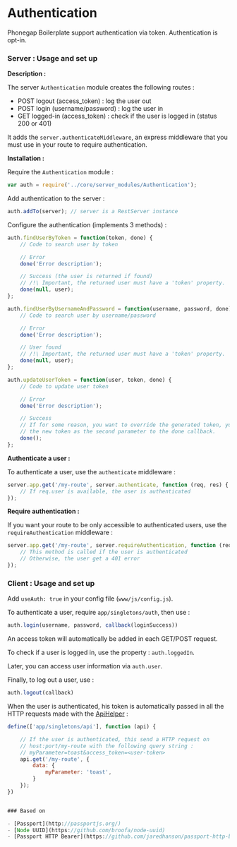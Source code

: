 # Authentication

Phonegap Boilerplate support authentication via token. Authentication is opt-in.

### Server : Usage and set up

__Description :__

The server `Authentication` module creates the following routes :

- POST logout (access_token) : log the user out
- POST login (username/password) : log the user in
- GET logged-in (access_token) : check if the user is logged in (status 200 or 401)

It adds the `server.authenticateMiddleware`, an express middleware that you must use in your route to require authentication.

__Installation :__

Require the `Authentication` module :

```js
var auth = require('../core/server_modules/Authentication');
```

Add authentication to the server :

```js
auth.addTo(server); // server is a RestServer instance
```

Configure the authentication (implements 3 methods) :

```js
auth.findUserByToken = function(token, done) {
    // Code to search user by token

    // Error
    done('Error description');

    // Success (the user is returned if found)
    // /!\ Important, the returned user must have a 'token' property.
    done(null, user);
};
```

```js
auth.findUserByUsernameAndPassword = function(username, password, done) {
    // Code to search user by username/password

    // Error
    done('Error description');

    // User found
    // /!\ Important, the returned user must have a 'token' property.
    done(null, user);
};
```

```js
auth.updateUserToken = function(user, token, done) {
    // Code to update user token

    // Error
    done('Error description');

    // Success
    // If for some reason, you want to override the generated token, you can pass
    // the new token as the second parameter to the done callback.
    done();
};
```

__Authenticate a user :__

To authenticate a user, use the `authenticate` middleware :

```js
server.app.get('/my-route', server.authenticate, function (req, res) {
    // If req.user is available, the user is authenticated
});
```

__Require authentication :__

If you want your route to be only accessible to authenticated users, use the `requireAuthentication` middleware :

```js
server.app.get('/my-route', server.requireAuthentication, function (req, res) {
    // This method is called if the user is authenticated
    // Otherwise, the user get a 401 error
});
```


### Client : Usage and set up

Add `useAuth: true` in your config file (`www/js/config.js`).

To authenticate a user, require `app/singletons/auth`, then use :

```js
auth.login(username, password, callback(loginSuccess))
```

An access token will automatically be added in each GET/POST request.

To check if a user is logged in, use the property : `auth.loggedIn`.

Later, you can access user information via `auth.user`.

Finally, to log out a user, use :

```js
auth.logout(callback)
```

When the user is authenticated, his token is automatically passed in all the HTTP requests made with the [ApiHelper](api/ApiHelper.md) :

```js
define(['app/singletons/api'], function (api) {

    // If the user is authenticated, this send a HTTP request on
    // host:port/my-route with the following query string :
    // myParameter=toast&access_token=<user-token>
    api.get('/my-route', {
        data: {
            myParameter: 'toast',
        }
    });
})


### Based on

- [Passport](http://passportjs.org/)
- [Node UUID](https://github.com/broofa/node-uuid)
- [Passport HTTP Bearer](https://github.com/jaredhanson/passport-http-bearer)
